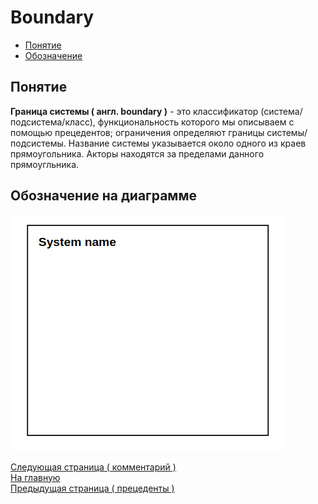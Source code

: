 # Boundary

- [Понятие](#понятие)<br/>
- [Обозначение](#обозначение-на-диаграмме)<br/>

## Понятие

**Граница системы ( англ. boundary )** - это классификатор (система/подсистема/класс), функциональность которого мы описываем с помощью прецедентов; ограничения определяют границы системы/подсистемы. Название системы указывается около одного из краев прямоугольника. Акторы находятся за пределами данного прямоугльника.

## Обозначение на диаграмме

![](/assets/diagram-use-case/boundary.png)

[Следующая страница ( комментарий )](./comment.md)</br>
[На главную](./README.md)</br>
[Предыдущая страница ( прецеденты )](./use-case.md)</br>
